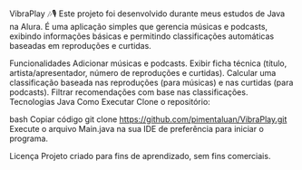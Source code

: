 VibraPlay 🎶🎙️
Este projeto foi desenvolvido durante meus estudos de Java na Alura. É uma aplicação simples que gerencia músicas e podcasts, exibindo informações básicas e permitindo classificações automáticas baseadas em reproduções e curtidas.

Funcionalidades
Adicionar músicas e podcasts.
Exibir ficha técnica (título, artista/apresentador, número de reproduções e curtidas).
Calcular uma classificação baseada nas reproduções (para músicas) e nas curtidas (para podcasts).
Filtrar recomendações com base nas classificações.
Tecnologias
Java
Como Executar
Clone o repositório:

bash
Copiar código
git clone https://github.com/pimentaluan/VibraPlay.git
Execute o arquivo Main.java na sua IDE de preferência para iniciar o programa.

Licença
Projeto criado para fins de aprendizado, sem fins comerciais.
